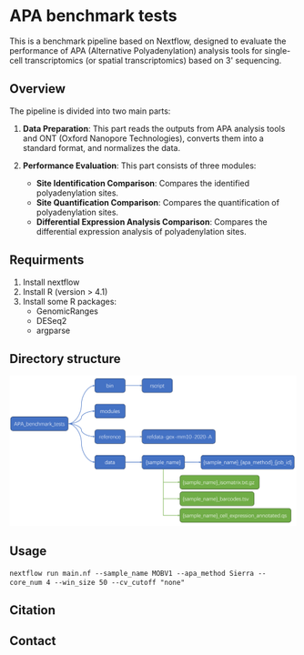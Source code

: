 # APA benchmark tests
This is a benchmark pipeline based on Nextflow, designed to evaluate the performance of APA (Alternative Polyadenylation) analysis tools for single-cell transcriptomics (or spatial transcriptomics) based on 3' sequencing.

## Overview

The pipeline is divided into two main parts:

1. **Data Preparation**: This part reads the outputs from APA analysis tools and ONT (Oxford Nanopore Technologies), converts them into a standard format, and normalizes the data.

2. **Performance Evaluation**: This part consists of three modules:
   - **Site Identification Comparison**: Compares the identified polyadenylation sites.
   - **Site Quantification Comparison**: Compares the quantification of polyadenylation sites.
   - **Differential Expression Analysis Comparison**: Compares the differential expression analysis of polyadenylation sites.
  
## Requirments

1. Install nextflow
2. Install R (version > 4.1)
3. Install some R packages:
   + GenomicRanges
   + DESeq2
   + argparse

## Directory structure

![alt text](readme_figures/directory_structure.png)

## Usage

```
nextflow run main.nf --sample_name MOBV1 --apa_method Sierra --core_num 4 --win_size 50 --cv_cutoff "none"
```

## Citation

## Contact

